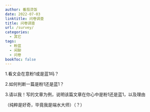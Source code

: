 ```yaml
---
author: 番茄烫饭
date: 2022-07-03
linktitle: 问卷调查
title: 问卷调查
url: /survey/
categories:
  - 其它
tags:
  - 粉蓝
  - 闲聊
  - 问卷
bookToc: false
---
```


1.看文会在意粉1或是蓝1吗？

<!--more-->

2.如何判断一篇是粉1还是蓝1？

3.请以我！写的文章为例，说明该篇文章在你心中是粉1还是蓝1，以及理由

（纯粹是好奇，毕竟我是端水大师）（？）
